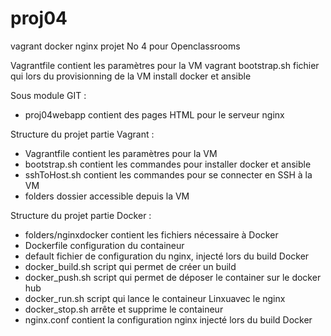 # proj04
vagrant docker nginx projet No 4 pour Openclassrooms

Vagrantfile contient les paramètres pour la VM vagrant
bootstrap.sh fichier qui lors du provisionning de la VM install docker et ansible

Sous module GIT :
- proj04webapp contient des pages HTML pour le serveur nginx

Structure du projet partie Vagrant :
- Vagrantfile contient les paramètres pour la VM
- bootstrap.sh contient les commandes pour installer docker et ansible
- sshToHost.sh contient les commandes pour se connecter en SSH à la VM
- folders dossier accessible depuis la VM

Structure du projet partie Docker :
- folders/nginxdocker contient les fichiers nécessaire à Docker
- Dockerfile configuration du containeur
- default fichier de configuration du nginx, injecté lors du build Docker
- docker_build.sh script qui permet de créer un build
- docker_push.sh script qui permet de déposer le container sur le docker hub
- docker_run.sh script qui lance le containeur Linxuavec le nginx
- docker_stop.sh arrête et supprime le containeur
- nginx.conf contient la configuration nginx injecté lors du build Docker

